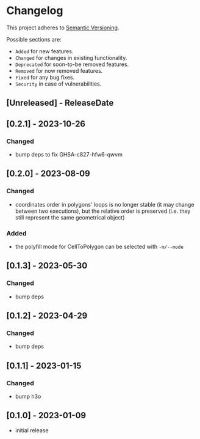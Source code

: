 # Changelog

This project adheres to [Semantic Versioning](https://semver.org/spec/v2.0.0.html).

Possible sections are:

- `Added` for new features.
- `Changed` for changes in existing functionality.
- `Deprecated` for soon-to-be removed features.
- `Removed` for now removed features.
- `Fixed` for any bug fixes.
- `Security` in case of vulnerabilities.

<!-- next-header -->
## [Unreleased] - ReleaseDate

## [0.2.1] - 2023-10-26

### Changed

- bump deps to fix GHSA-c827-hfw6-qwvm

## [0.2.0] - 2023-08-09

### Changed

- coordinates order in polygons' loops is no longer stable (it may change
  between two executions), but the relative order is preserved (i.e. they still
  represent the same geometrical object)

### Added

- the polyfill mode for CellToPolygon can be selected with `-m/--mode`

## [0.1.3] - 2023-05-30

### Changed

- bump deps

## [0.1.2] - 2023-04-29

### Changed

- bump deps

## [0.1.1] - 2023-01-15

### Changed

- bump h3o

## [0.1.0] - 2023-01-09

- initial release
